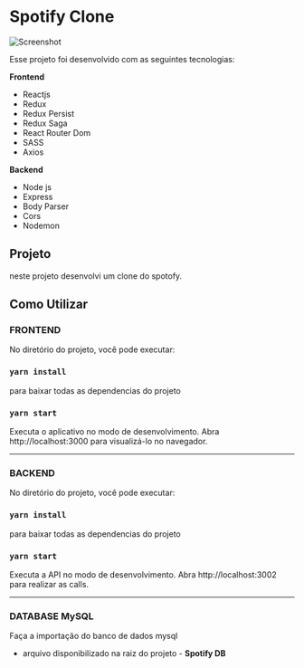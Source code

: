 # Spotify Clone


![Screenshot](https://user-images.githubusercontent.com/37845957/81310377-625deb00-905a-11ea-87b9-d6e5764b1631.png)


Esse projeto foi desenvolvido com as seguintes tecnologias:

**Frontend**   
* Reactjs   
* Redux   
* Redux Persist 
* Redux Saga
* React Router Dom   
* SASS   
* Axios   

**Backend**    
* Node js    
* Express    
* Body Parser    
* Cors    
* Nodemon   

## Projeto
neste projeto desenvolvi um clone do spotofy.

## Como Utilizar

### **FRONTEND**

No diretório do projeto, você pode executar:

### `yarn install`
para baixar todas as dependencias do projeto 

### `yarn start`

Executa o aplicativo no modo de desenvolvimento.
Abra http://localhost:3000 para visualizá-lo no navegador.
_______________________________________________________

### **BACKEND**

No diretório do projeto, você pode executar:

### `yarn install`
para baixar todas as dependencias do projeto 

### `yarn start`

Executa a API no modo de desenvolvimento.
Abra http://localhost:3002 para realizar as calls.
_______________________________________________________

### **DATABASE MySQL**
Faça a importação do banco de dados mysql
+ arquivo disponibilizado na  raiz do projeto - **Spotify DB**
